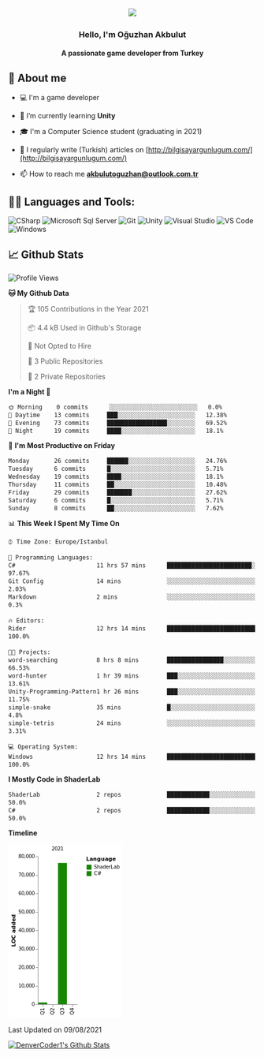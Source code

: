 <h3 align="center"><img width="30%" src="https://i.ibb.co/X8Kzg5W/playing-music-bro.png"></h3>

<h3 align="center">Hello, I'm Oğuzhan Akbulut</h3>
<h4 align="center">A passionate game developer from Turkey</h3>

## 📖 About me

- :computer: I'm a game developer

- 🌱 I’m currently learning **Unity**

- 🎓 I'm a Computer Science student (graduating in 2021)

- 📝 I regularly write (Turkish) articles on [http://bilgisayargunlugum.com/](http://bilgisayargunlugum.com/)

- 📫 How to reach me **akbulutoguzhan@outlook.com.tr**


## 👨‍💻 Languages and Tools:

![CSharp](https://img.shields.io/badge/-C%20Sharp-239120?logo=C-sharp&style=flat-square)
![Microsoft Sql Server](https://img.shields.io/badge/-Sql%20Server-CC2927?style=flat-square&logo=microsoft-sql-server&logoColor=ffffff)
![Git](https://img.shields.io/badge/-Git-%23F05032?style=flat-square&logo=git&logoColor=%23ffffff)
![Unity](https://img.shields.io/badge/-Unity-000000?logo=Unity&style=flat-square)
![Visual Studio](https://img.shields.io/badge/-Visual%20Studio-5C2D91?logo=Visual-Studio&style=flat-square)
![VS Code](http://img.shields.io/badge/-VS%20Code-007ACC?style=flat-square&logo=visual-studio-code&logoColor=ffffff)
![Windows](http://img.shields.io/badge/-Windows-0078D6?style=flat-square&logo=windows&logoColor=ffffff)

## 📈 Github Stats

<!--START_SECTION:waka-->
![Profile Views](http://img.shields.io/badge/Profile%20Views-8-blue)

**🐱 My Github Data** 

> 🏆 105 Contributions in the Year 2021
 > 
> 📦 4.4 kB Used in Github's Storage 
 > 
> 🚫 Not Opted to Hire
 > 
> 📜 3 Public Repositories 
 > 
> 🔑 2 Private Repositories  
 > 
**I'm a Night 🦉** 

```text
🌞 Morning    0 commits      ░░░░░░░░░░░░░░░░░░░░░░░░░   0.0% 
🌆 Daytime    13 commits     ███░░░░░░░░░░░░░░░░░░░░░░   12.38% 
🌃 Evening    73 commits     █████████████████░░░░░░░░   69.52% 
🌙 Night      19 commits     ████░░░░░░░░░░░░░░░░░░░░░   18.1%

```
📅 **I'm Most Productive on Friday** 

```text
Monday       26 commits     ██████░░░░░░░░░░░░░░░░░░░   24.76% 
Tuesday      6 commits      █░░░░░░░░░░░░░░░░░░░░░░░░   5.71% 
Wednesday    19 commits     ████░░░░░░░░░░░░░░░░░░░░░   18.1% 
Thursday     11 commits     ██░░░░░░░░░░░░░░░░░░░░░░░   10.48% 
Friday       29 commits     ███████░░░░░░░░░░░░░░░░░░   27.62% 
Saturday     6 commits      █░░░░░░░░░░░░░░░░░░░░░░░░   5.71% 
Sunday       8 commits      ██░░░░░░░░░░░░░░░░░░░░░░░   7.62%

```


📊 **This Week I Spent My Time On** 

```text
⌚︎ Time Zone: Europe/Istanbul

💬 Programming Languages: 
C#                       11 hrs 57 mins      ████████████████████████░   97.67% 
Git Config               14 mins             ░░░░░░░░░░░░░░░░░░░░░░░░░   2.03% 
Markdown                 2 mins              ░░░░░░░░░░░░░░░░░░░░░░░░░   0.3%

🔥 Editors: 
Rider                    12 hrs 14 mins      █████████████████████████   100.0%

🐱‍💻 Projects: 
word-searching           8 hrs 8 mins        ████████████████░░░░░░░░░   66.53% 
word-hunter              1 hr 39 mins        ███░░░░░░░░░░░░░░░░░░░░░░   13.61% 
Unity-Programming-Pattern1 hr 26 mins        ███░░░░░░░░░░░░░░░░░░░░░░   11.75% 
simple-snake             35 mins             █░░░░░░░░░░░░░░░░░░░░░░░░   4.8% 
simple-tetris            24 mins             ░░░░░░░░░░░░░░░░░░░░░░░░░   3.31%

💻 Operating System: 
Windows                  12 hrs 14 mins      █████████████████████████   100.0%

```

**I Mostly Code in ShaderLab** 

```text
ShaderLab                2 repos             ████████████░░░░░░░░░░░░░   50.0% 
C#                       2 repos             ████████████░░░░░░░░░░░░░   50.0%

```


**Timeline**

![Chart not found](https://raw.githubusercontent.com/akbulutoguzhan/akbulutoguzhan/main/charts/bar_graph.png) 


 Last Updated on 09/08/2021
<!--END_SECTION:waka-->

<!-- https://github.com/anuraghazra/github-readme-stats -->
<a href="https://github.com/anuraghazra/github-readme-stats"><img alt="DenverCoder1's Github Stats" src="https://github-readme-stats.vercel.app/api?username=akbulutoguzhan&show_icons=true&count_private=true&hide=" /></a>
<!--START_SECTION:activity-->

